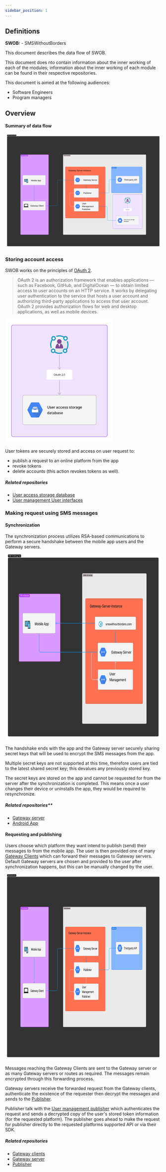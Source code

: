 ```yaml
---
sidebar_position: 1
---
```


## Definitions
**SWOB:** - SMSWithoutBorders

This document describes the data flow of SWOB.

This document does nto contain information about the inner working of each of the modules; information about the inner working of each module can be found in their respective repositories.

This document is aimed at the following audiences:
- Software Engineers
- Program managers


## Overview

#### Summary of data flow
<img alt="Figure: swob merge flow" src="https://github.com/smswithoutborders/SMSWithoutBorders-Resources/raw/master/multimedia/img/developers/swob_merge_flow.png" />

### Storing account access

SWOB works on the principles of [OAuth 2](https://www.digitalocean.com/community/tutorials/an-introduction-to-oauth-2).

> OAuth 2 is an authorization framework that enables applications — such as Facebook, GitHub, and DigitalOcean — to obtain limited access to user accounts on an HTTP service. It works by delegating user authentication to the service that hosts a user account and authorizing third-party applications to access that user account. OAuth 2 provides authorization flows for web and desktop applications, as well as mobile devices.

<img width="350" height="400" src="https://github.com/smswithoutborders/SMSWithoutBorders-Resources/raw/master/multimedia/img/developers/swob_auth.png" />

User tokens are securely stored and access on user request to:
- publish a request to an online platform from the app
- revoke tokens
- delete accounts (this action revokes tokens as well).

##### Related repositories
- [User access storage database](https://github.com/smswithoutborders/SMSwithoutborders-BE)
- [User management User interfaces](https://github.com/smswithoutborders/smswithoutborders.com)

### Making request using SMS messages

#### Synchronization

The synchronization process utilizes RSA-based communications to perform a secure handshake between the mobile app users and the Gateway servers.

<img width="750" height="600" src="https://github.com/smswithoutborders/SMSWithoutBorders-Resources/raw/master/multimedia/img/developers/swob_sync.png" />

The handshake ends with the app and the Gateway server securely sharing secret keys that will be used to encrypt the SMS messages from the app.

Multiple secret keys are not supported at this time, therefore users are tied to the latest shared secret key; this devalues any previously stored key.

The secret keys are stored on the app and cannot be requested for from the server after the synchronization is completed. This means once a user changes their device or uninstalls the app, they would be required to resynchronize.


##### Related repositories**
- [Gateway server](https://github.com/smswithoutborders/SMSWithoutBorders-Gateway-Server)
- [Android App](https://github.com/smswithoutborders/SMSwithoutBorders-App-Android)


#### Requesting and publishing

Users choose which platform they want intend to publish (send) their messages to from the mobile app. The user is then provided one of many [Gateway Clients](https://github.com/smswithoutborders/SMSWithoutBorders-Gateway-Client) which can forward their messages to Gateway servers. Default Gateway servers are chosen and provided to the user after synchronization happens, but this can be manually changed by the user.

<img width="750" height="600" src="https://github.com/smswithoutborders/SMSWithoutBorders-Resources/raw/master/multimedia/img/developers/swob_request_and_publish.png" />

Messages reaching the Gateway Clients are sent to the Gateway server or as many Gateway servers or routes as required.
The messages remain encrypted through this forwarding process.

Gateway servers receive the forwarded request from the Gateway clients, authenticate the existence of the requester then decrypt the messages and sends to the [Publisher](https://github.com/smswithoutborders/SMSWithoutBorders-Publisher).

Publisher talk with the [User management publisher](https://github.com/smswithoutborders/SMSwithoutborders-BE) which authenticates the request and sends a decrypted copy of the user's stored token information (for the requested platform). The publisher goes ahead to make the request for publisher directly to the requested platforms supported API or via their SDK.

##### Related repositories
- [Gateway clients](https://github.com/smswithoutborders/SMSWithoutBorders-Gateway-Client)
- [Gateway server](https://github.com/smswithoutborders/SMSWithoutBorders-Gateway-Server)
- [Publisher](https://github.com/smswithoutborders/SMSWithoutBorders-Publisher)
